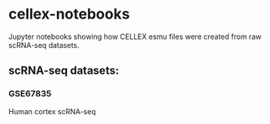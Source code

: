 # cellex-notebooks
Jupyter notebooks showing how CELLEX esmu files were created from raw scRNA-seq datasets.

## scRNA-seq datasets:

### GSE67835
Human cortex scRNA-seq
